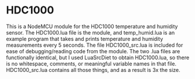 # HDC1000
This is a NodeMCU module for the HDC1000 temperature and humidity sensor. The HDC1000.lua file is the module, and 
temp_humid.lua is an example program that takes and prints temperature and humidity measurements every 5 seconds. The 
file HDC1000_src.lua is included for ease of debugging/reading code from the module. The two .lua files are functionally 
identical, but I used LuaSrcDiet to obtain HDC1000.lua, so there is no whitespace, comments, or meaningful variable 
names in that file. HDC1000_src.lua contains all those things, and as a result is 3x the size.
